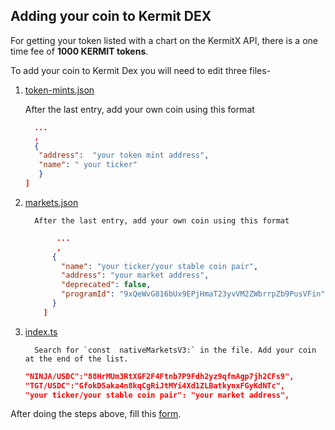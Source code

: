 ## Adding your coin to Kermit DEX
For getting your token listed with a chart on the KermitX API, there is a one time fee of **1000 KERMIT tokens**.

To add your coin to Kermit Dex you will need to edit three files-

 1. [token-mints.json](https://github.com/KermitSwap/serum-dex-ui/blob/master/src/token-mints.json)
	 
	 After the last entry, add your own coin using this format
	 ```json
	   ...
	   ,
	   {
		"address":  "your token mint address",
		"name": " your ticker"
		}
	]	
	```
2. [markets.json](https://github.com/KermitSwap/serum-dex-ui/blob/master/src/markets.json)
		 
		 After the last entry, add your own coin using this format
	```json
		   ...
		   ,
		  {
			"name": "your ticker/your stable coin pair",
			"address": "your market address",
			"deprecated": false,
			"programId": "9xQeWvG816bUx9EPjHmaT23yvVM2ZWbrrpZb9PusVFin"
		  }
		]	
	``` 
3. [index.ts](https://github.com/KermitSwap/serum-history/blob/main/src/index.ts)
		 
		 Search for `const  nativeMarketsV3:` in the file. Add your coin at the end of the list.
	```json
	"NINJA/USDC":"88HrMUm3RtXGF2F4Ftnb7P9Fdh2yz9qfmAgp7jh2CFs9",
	"TGT/USDC":"GfokD5aka4n8kqCgRiJtMYi4Xd1ZLBatkynxFGyKdNTc",
	"your ticker/your stable coin pair": "your market address",
	``` 
After doing the steps above, fill this [form](https://forms.gle/9Xz99nXNdLc5xfUA6).
